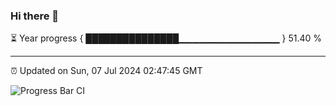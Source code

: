 ### Hi there 👋

⏳ Year progress { ███████████████▁▁▁▁▁▁▁▁▁▁▁▁▁▁▁ } 51.40 %

---

⏰ Updated on Sun, 07 Jul 2024 02:47:45 GMT

![Progress Bar CI](https://github.com/IshwaranRudhara/GIT-ACTION/workflows/Progress%20Bar%20CI/badge.svg)
